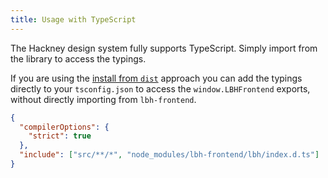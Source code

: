 ```yaml
---
title: Usage with TypeScript
---
```


The Hackney design system fully supports TypeScript.
Simply import from the library to access the typings.

If you are using the [install from `dist`](/developing/installing-from-dist) approach you can add the typings directly to your `tsconfig.json` to access the `window.LBHFrontend` exports, without directly importing from `lbh-frontend`.

```json
{
  "compilerOptions": {
    "strict": true
  },
  "include": ["src/**/*", "node_modules/lbh-frontend/lbh/index.d.ts"]
}
```
